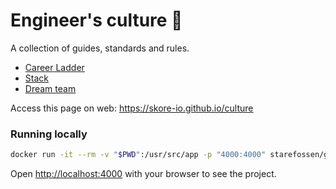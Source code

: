 # Engineer's culture 🚀

A collection of guides, standards and rules.

- [Career Ladder](career-ladder.html)
- [Stack](stack.md)
- [Dream team](dream-team.html)

Access this page on web: https://skore-io.github.io/culture

### Running locally

```bash
docker run -it --rm -v "$PWD":/usr/src/app -p "4000:4000" starefossen/github-pages
```

Open [http://localhost:4000](http://localhost:4000) with your browser to see the project.
